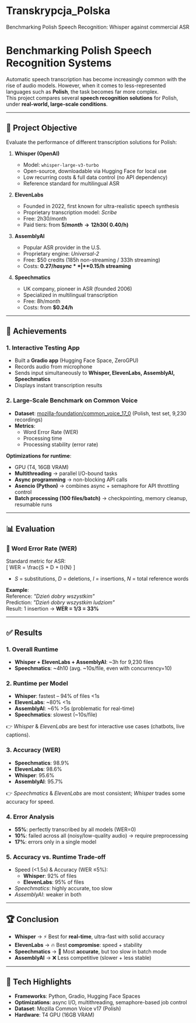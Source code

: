 # Transkrypcja_Polska
Benchmarking Polish Speech Recognition: Whisper against commercial ASR

# Benchmarking Polish Speech Recognition Systems

Automatic speech transcription has become increasingly common with the rise of audio models. However, when it comes to less-represented languages such as **Polish**, the task becomes far more complex.  
This project compares several **speech recognition solutions** for Polish, under **real-world, large-scale conditions**.

---

## 🎯 Project Objective

Evaluate the performance of different transcription solutions for Polish:

1. **Whisper (OpenAI)**  
   - Model: `whisper-large-v3-turbo`  
   - Open-source, downloadable via Hugging Face for local use  
   - Low recurring costs & full data control (no API dependency)  
   - Reference standard for multilingual ASR  

2. **ElevenLabs**  
   - Founded in 2022, first known for ultra-realistic speech synthesis  
   - Proprietary transcription model: *Scribe*  
   - Free: 2h30/month  
   - Paid tiers: from **$5/month → 12h30 (~$0.40/h)**  

3. **AssemblyAI**  
   - Popular ASR provider in the U.S.  
   - Proprietary engine: *Universal-2*  
   - Free: $50 credits (185h non-streaming / 333h streaming)  
   - Costs: **$0.27/h async** | **$0.15/h streaming**  

4. **Speechmatics**  
   - UK company, pioneer in ASR (founded 2006)  
   - Specialized in multilingual transcription  
   - Free: 8h/month  
   - Costs: from **$0.24/h**  

---

## 🚀 Achievements

### 1. Interactive Testing App
- Built a **Gradio app** (Hugging Face Space, ZeroGPU)  
- Records audio from microphone  
- Sends input simultaneously to **Whisper, ElevenLabs, AssemblyAI, Speechmatics**  
- Displays instant transcription results  

### 2. Large-Scale Benchmark on Common Voice
- **Dataset**: [mozilla-foundation/common_voice_17_0](https://huggingface.co/datasets/mozilla-foundation/common_voice_17_0) (Polish, test set, 9,230 recordings)  
- **Metrics**:  
  - Word Error Rate (WER)  
  - Processing time  
  - Processing stability (error rate)  

**Optimizations for runtime**:  
- GPU (T4, 16GB VRAM)  
- **Multithreading** → parallel I/O-bound tasks  
- **Async programming** → non-blocking API calls  
- **Asencio (Python)** → combines async + semaphore for API throttling control  
- **Batch processing (100 files/batch)** → checkpointing, memory cleanup, resumable runs  

---

## 📊 Evaluation

### 🔹 Word Error Rate (WER)
Standard metric for ASR:  
\[
WER = \frac{S + D + I}{N}
\]  
- *S* = substitutions, *D* = deletions, *I* = insertions, *N* = total reference words  

**Example**:  
Reference: *"Dzień dobry wszystkim"*  
Prediction: *"Dzień dobry wszystkim ludziom"*  
Result: 1 insertion → **WER = 1/3 = 33%**  

---

## ✅ Results

### 1. Overall Runtime
- **Whisper + ElevenLabs + AssemblyAI**: ~3h for 9,230 files  
- **Speechmatics**: ~4h10 (avg. ~10s/file, even with concurrency=10)  

### 2. Runtime per Model
- **Whisper**: fastest – 94% of files <1s  
- **ElevenLabs**: ~80% <1s  
- **AssemblyAI**: ~6% >5s (problematic for real-time)  
- **Speechmatics**: slowest (~10s/file)  

👉 *Whisper* & *ElevenLabs* are best for interactive use cases (chatbots, live captions).  

### 3. Accuracy (WER)
- **Speechmatics**: 98.9%  
- **ElevenLabs**: 98.6%  
- **Whisper**: 95.6%  
- **AssemblyAI**: 95.7%  

👉 *Speechmatics* & *ElevenLabs* are most consistent; *Whisper* trades some accuracy for speed.  

### 4. Error Analysis
- **55%**: perfectly transcribed by all models (WER=0)  
- **10%**: failed across all (noisy/low-quality audio) → require preprocessing  
- **17%**: errors only in a single model  

### 5. Accuracy vs. Runtime Trade-off
- Speed (<1.5s) & Accuracy (WER ≤5%):  
  - **Whisper**: 92% of files  
  - **ElevenLabs**: 95% of files  
- *Speechmatics*: highly accurate, too slow  
- *AssemblyAI*: weaker in both  

---

## 🏆 Conclusion

- **Whisper** → ⚡ Best for **real-time**, ultra-fast with solid accuracy  
- **ElevenLabs** → 🔥 Best **compromise**: speed + stability  
- **Speechmatics** → 🎯 Most **accurate**, but too slow in batch mode  
- **AssemblyAI** → ❌ Less competitive (slower + less stable)  

---

## 📌 Tech Highlights
- **Frameworks**: Python, Gradio, Hugging Face Spaces  
- **Optimizations**: async I/O, multithreading, semaphore-based job control  
- **Dataset**: Mozilla Common Voice v17 (Polish)  
- **Hardware**: T4 GPU (16GB VRAM)  
